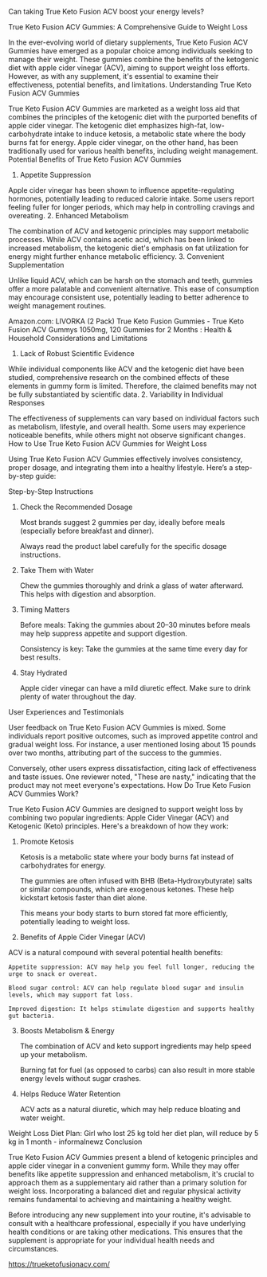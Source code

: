 Can taking True Keto Fusion ACV boost your energy levels?

True Keto Fusion ACV Gummies: A Comprehensive Guide to Weight Loss

In the ever-evolving world of dietary supplements, True Keto Fusion ACV Gummies have emerged as a popular choice among individuals seeking to manage their weight. These gummies combine the benefits of the ketogenic diet with apple cider vinegar (ACV), aiming to support weight loss efforts. However, as with any supplement, it's essential to examine their effectiveness, potential benefits, and limitations.
Understanding True Keto Fusion ACV Gummies

True Keto Fusion ACV Gummies are marketed as a weight loss aid that combines the principles of the ketogenic diet with the purported benefits of apple cider vinegar. The ketogenic diet emphasizes high-fat, low-carbohydrate intake to induce ketosis, a metabolic state where the body burns fat for energy. Apple cider vinegar, on the other hand, has been traditionally used for various health benefits, including weight management.
Potential Benefits of True Keto Fusion ACV Gummies
1. Appetite Suppression

Apple cider vinegar has been shown to influence appetite-regulating hormones, potentially leading to reduced calorie intake. Some users report feeling fuller for longer periods, which may help in controlling cravings and overeating.
2. Enhanced Metabolism

The combination of ACV and ketogenic principles may support metabolic processes. While ACV contains acetic acid, which has been linked to increased metabolism, the ketogenic diet's emphasis on fat utilization for energy might further enhance metabolic efficiency.
3. Convenient Supplementation

Unlike liquid ACV, which can be harsh on the stomach and teeth, gummies offer a more palatable and convenient alternative. This ease of consumption may encourage consistent use, potentially leading to better adherence to weight management routines.

Amazon.com: LIVORKA (2 Pack) True Keto Fusion Gummies - True Keto Fusion ACV Gummys 1050mg, 120 Gummies for 2 Months : Health & Household
Considerations and Limitations
1. Lack of Robust Scientific Evidence

While individual components like ACV and the ketogenic diet have been studied, comprehensive research on the combined effects of these elements in gummy form is limited. Therefore, the claimed benefits may not be fully substantiated by scientific data.
2. Variability in Individual Responses

The effectiveness of supplements can vary based on individual factors such as metabolism, lifestyle, and overall health. Some users may experience noticeable benefits, while others might not observe significant changes.
How to Use True Keto Fusion ACV Gummies for Weight Loss

Using True Keto Fusion ACV Gummies effectively involves consistency, proper dosage, and integrating them into a healthy lifestyle. Here’s a step-by-step guide:

Step-by-Step Instructions
1. Check the Recommended Dosage

    Most brands suggest 2 gummies per day, ideally before meals (especially before breakfast and dinner).

    Always read the product label carefully for the specific dosage instructions.

2. Take Them with Water

    Chew the gummies thoroughly and drink a glass of water afterward. This helps with digestion and absorption.

3. Timing Matters

    Before meals: Taking the gummies about 20–30 minutes before meals may help suppress appetite and support digestion.

    Consistency is key: Take the gummies at the same time every day for best results.

4. Stay Hydrated

    Apple cider vinegar can have a mild diuretic effect. Make sure to drink plenty of water throughout the day.

User Experiences and Testimonials

User feedback on True Keto Fusion ACV Gummies is mixed. Some individuals report positive outcomes, such as improved appetite control and gradual weight loss. For instance, a user mentioned losing about 15 pounds over two months, attributing part of the success to the gummies.

Conversely, other users express dissatisfaction, citing lack of effectiveness and taste issues. One reviewer noted, "These are nasty," indicating that the product may not meet everyone's expectations.
How Do True Keto Fusion ACV Gummies Work?

True Keto Fusion ACV Gummies are designed to support weight loss by combining two popular ingredients: Apple Cider Vinegar (ACV) and Ketogenic (Keto) principles. Here's a breakdown of how they work:

1. Promote Ketosis

    Ketosis is a metabolic state where your body burns fat instead of carbohydrates for energy.

    The gummies are often infused with BHB (Beta-Hydroxybutyrate) salts or similar compounds, which are exogenous ketones. These help kickstart ketosis faster than diet alone.

    This means your body starts to burn stored fat more efficiently, potentially leading to weight loss.

2. Benefits of Apple Cider Vinegar (ACV)

ACV is a natural compound with several potential health benefits:

    Appetite suppression: ACV may help you feel full longer, reducing the urge to snack or overeat.

    Blood sugar control: ACV can help regulate blood sugar and insulin levels, which may support fat loss.

    Improved digestion: It helps stimulate digestion and supports healthy gut bacteria.

3. Boosts Metabolism & Energy

    The combination of ACV and keto support ingredients may help speed up your metabolism.

    Burning fat for fuel (as opposed to carbs) can also result in more stable energy levels without sugar crashes.

4. Helps Reduce Water Retention

    ACV acts as a natural diuretic, which may help reduce bloating and water weight.

Weight Loss Diet Plan: Girl who lost 25 kg told her diet plan, will reduce by 5 kg in 1 month - informalnewz
Conclusion

True Keto Fusion ACV Gummies present a blend of ketogenic principles and apple cider vinegar in a convenient gummy form. While they may offer benefits like appetite suppression and enhanced metabolism, it's crucial to approach them as a supplementary aid rather than a primary solution for weight loss. Incorporating a balanced diet and regular physical activity remains fundamental to achieving and maintaining a healthy weight.

Before introducing any new supplement into your routine, it's advisable to consult with a healthcare professional, especially if you have underlying health conditions or are taking other medications. This ensures that the supplement is appropriate for your individual health needs and circumstances.

https://trueketofusionacv.com/
